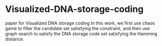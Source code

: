 # Visualized-DNA-storage-coding
paper for Visualized DNA storage coding
In this work, we first use chaos game to filter the candidate set satisfying the constraint, and then use graph search to satisfy the DNA storage code set satisfying the Hamming distance.
